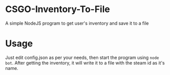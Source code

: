 # CSGO-Inventory-To-File
A simple NodeJS program to get user's inventory and save it to a file
# Usage
Just edit config.json as per your needs, then start the program using `node bot`. 
After getting the inventory, it will write it to a file with the steam id as it's name.
